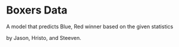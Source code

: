 # Boxers Data
A model that predicts Blue, Red winner based on the given statistics 

by Jason, Hristo, and Steeven.
